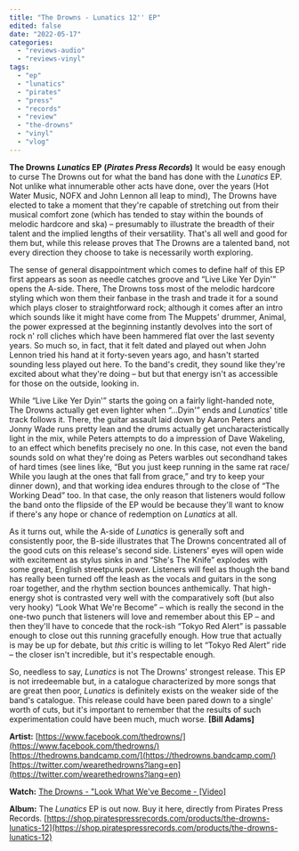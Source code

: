 ```yaml
---
title: "The Drowns - Lunatics 12'' EP"
edited: false
date: "2022-05-17"
categories:
  - "reviews-audio"
  - "reviews-vinyl"
tags:
  - "ep"
  - "lunatics"
  - "pirates"
  - "press"
  - "records"
  - "review"
  - "the-drowns"
  - "vinyl"
  - "vlog"
---
```


**The Drowns** **_Lunatics_ EP** **(_Pirates Press Records_)** It would be easy enough to curse The Drowns out for what the band has done with the _Lunatics_ EP. Not unlike what innumerable other acts have done, over the years (Hot Water Music, NOFX and John Lennon all leap to mind), The Drowns have elected to take a moment that they're capable of stretching out from their musical comfort zone (which has tended to stay within the bounds of melodic hardcore and ska) – presumably to illustrate the breadth of their talent and the implied lengths of their versatility. That's all well and good for them but, while this release proves that The Drowns are a talented band, not every direction they choose to take is necessarily worth exploring.

The sense of general disappointment which comes to define half of this EP first appears as soon as needle catches groove and “Live Like Yer Dyin'” opens the A-side. There, The Drowns toss most of the melodic hardcore styling which won them their fanbase in the trash and trade it for a sound which plays closer to straightforward rock; although it comes after an intro which sounds like it might have come from The Muppets' drummer, Animal, the power expressed at the beginning instantly devolves into the sort of rock n' roll cliches which have been hammered flat over the last seventy years. So much so, in fact, that it felt dated and played out when John Lennon tried his hand at it forty-seven years ago, and hasn't started sounding less played out here. To the band's credit, they sound like they're excited about what they're doing – but but that energy isn't as accessible for those on the outside, looking in.

While “Live Like Yer Dyin'” starts the going on a fairly light-handed note, The Drowns actually get even lighter when “...Dyin'” ends and _Lunatics_' title track follows it. There, the guitar assault laid down by Aaron Peters and Jonny Wade runs pretty lean and the drums actually get uncharacteristically light in the mix, while Peters attempts to do a impression of Dave Wakeling, to an effect which benefits precisely no one. In this case, not even the band sounds sold on what they're doing as Peters warbles out secondhand takes of hard times (see lines like, “But you just keep running in the same rat race/ While you laugh at the ones that fall from grace,” and try to keep your dinner down), and that working idea endures through to the close of “The Working Dead” too. In that case, the only reason that listeners would follow the band onto the flipside of the EP would be because they'll want to know if there's any hope or chance of redemption on _Lunatics_ at all.

As it turns out, while the A-side of _Lunatics_ is generally soft and consistently poor, the B-side illustrates that The Drowns concentrated all of the good cuts on this release's second side. Listeners' eyes will open wide with excitement as stylus sinks in and “She's The Knife” explodes with some great, English streetpunk power. Listeners will feel as though the band has really been turned off the leash as the vocals and guitars in the song roar together, and the rhythm section bounces anthemically. That high-energy shot is contrasted very well with the comparatively soft (but also very hooky) “Look What We're Become” – which is really the second in the one-two punch that listeners will love and remember about this EP – and then they'll have to concede that the rock-ish “Tokyo Red Alert” is passable enough to close out this running gracefully enough. How true that actually is may be up for debate, but _this_ critic is willing to let “Tokyo Red Alert” ride – the closer isn't incredible, but it's respectable enough.

So, needless to say, _Lunatics_ is not The Drowns' strongest release. This EP is not irredeemable but, in a catalogue characterized by more songs that are great then poor, _Lunatics_ is definitely exists on the weaker side of the band's catalogue. This release could have been pared down to a single' worth of cuts, but it's important to remember that the results of such experimentation could have been much, much worse. **\[Bill Adams\]**

**Artist:** [https://www.facebook.com/thedrowns/](https://www.facebook.com/thedrowns/) [https://thedrowns.bandcamp.com/](https://thedrowns.bandcamp.com/) [https://twitter.com/wearethedrowns?lang=en](https://twitter.com/wearethedrowns?lang=en)

**Watch:** [The Drowns - "Look What We've Become - \[Video\]](https://www.youtube.com/watch?v=Pu9ugoJ9J7o)

**Album:** The _Lunatics_ EP is out now. Buy it here, directly from Pirates Press Records. [https://shop.piratespressrecords.com/products/the-drowns-lunatics-12](https://shop.piratespressrecords.com/products/the-drowns-lunatics-12)
